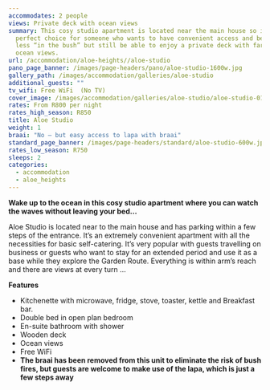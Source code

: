 ```yaml
---
accommodates: 2 people
views: Private deck with ocean views
summary: This cosy studio apartment is located near the main house so is the
  perfect choice for someone who wants to have convenient access and be a little
  less “in the bush” but still be able to enjoy a private deck with far reaching
  ocean views.
url: /accommodation/aloe-heights//aloe-studio
pano_page_banner: /images/page-headers/pano/aloe-studio-1600w.jpg
gallery_path: /images/accommodation/galleries/aloe-studio
additional_guests: ""
tv_wifi: Free WiFi  (No TV)
cover_image: /images/accommodation/galleries/aloe-studio/aloe-studio-01-480w.jpg
rates: From R800 per night
rates_high_season: R850
title: Aloe Studio
weight: 1
braai: "No – but easy access to lapa with braai"
standard_page_banner: /images/page-headers/standard/aloe-studio-600w.jpg
rates_low_season: R750
sleeps: 2
categories:
  - accommodation
  - aloe_heights
---
```

**Wake up to the ocean in this cosy studio apartment where you can watch the waves without leaving your bed…**

Aloe Studio is located near to the main house and has parking within a few steps of the entrance. It’s an extremely convenient apartment with all the necessities for basic self-catering. It’s very popular with guests travelling on business or guests who want to stay for an extended period and use it as a base while they explore the Garden Route. Everything is within arm’s reach and there are views at every turn …

**Features**

* Kitchenette with microwave, fridge, stove, toaster, kettle and Breakfast bar.
* Double bed in open plan bedroom
* En-suite bathroom with shower
* Wooden deck
* Ocean views 
* Free WiFi
* **The braai has been removed from this unit to eliminate the risk of bush fires, but guests are welcome to make use of the lapa, which is just a few steps away**